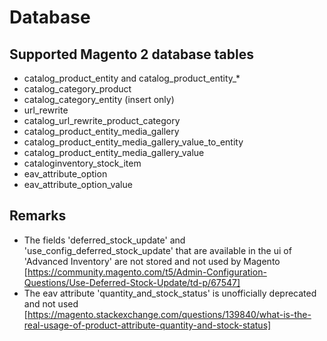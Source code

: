 # Database

## Supported Magento 2 database tables

* catalog_product_entity and catalog_product_entity_*
* catalog_category_product
* catalog_category_entity (insert only)
* url_rewrite
* catalog_url_rewrite_product_category
* catalog_product_entity_media_gallery
* catalog_product_entity_media_gallery_value_to_entity
* catalog_product_entity_media_gallery_value
* cataloginventory_stock_item
* eav_attribute_option
* eav_attribute_option_value

## Remarks

* The fields 'deferred_stock_update' and 'use_config_deferred_stock_update' that are available in the ui of 'Advanced Inventory' are not stored and not used by Magento [https://community.magento.com/t5/Admin-Configuration-Questions/Use-Deferred-Stock-Update/td-p/67547]
* The eav attribute 'quantity_and_stock_status' is unofficially deprecated and not used [https://magento.stackexchange.com/questions/139840/what-is-the-real-usage-of-product-attribute-quantity-and-stock-status]
